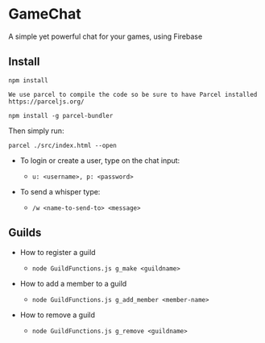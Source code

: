 # GameChat
A simple yet powerful chat for your games, using Firebase

## Install

`npm install`

```
We use parcel to compile the code so be sure to have Parcel installed https://parceljs.org/ 

npm install -g parcel-bundler
```

Then simply run: 

```
parcel ./src/index.html --open
```

- To login or create a user, type on the chat input: 
    
    -  `u: <username>, p: <password>` 

- To send a whisper type: 

    - `/w <name-to-send-to> <message>`


## Guilds

- How to register a guild
    
    - `node GuildFunctions.js g_make <guildname>`

- How to add a member to a guild

    - `node GuildFunctions.js g_add_member <member-name>`

- How to remove a guild

    - `node GuildFunctions.js g_remove <guildname>`
 